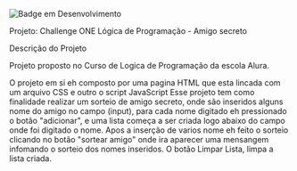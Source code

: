 ![Badge em Desenvolvimento](http://img.shields.io/static/v1?label=STATUS&message=EM%20DESENVOLVIMENTO&color=GREEN&style=for-the-badge)

Projeto: Challenge ONE Lógica de Programação - Amigo secreto

Descrição do Projeto

Projeto proposto no Curso de Logica de Programação da escola Alura.

O projeto em si eh composto por uma pagina HTML que esta lincada com um arquivo  CSS e outro o script JavaScript
Esse projeto tem como finalidade realizar um sorteio de amigo secreto, onde são inseridos alguns nome do amigo no campo (input), para cada nome digitado eh pressionado o botão "adicionar", e uma lista começa a ser criada logo abaixo do campo onde foi digitado o nome. Apos a inserção de varios nome eh feito o sorteio clicando no botão "sortear amigo" onde ira aparecer uma mensangem infomando o sorteio dos nomes inseridos. O botão Limpar Lista, limpa a lista criada. 

